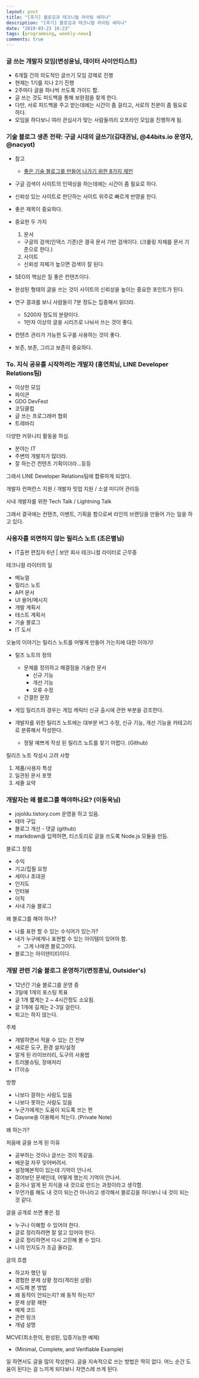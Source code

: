 ```yaml
---
layout: post
title: "[후기] 블로깅과 테크니컬 라이팅 세미나"
description: "[후기] 블로깅과 테크니컬 라이팅 세미나"
date: "2019-03-23 16:23"
tags: [programming, weekly-news]
comments: true
---
```



### 글 쓰는 개발자 모임(변성윤님, 데이터 사이언티스트) 

* 6개월 간의 의도적인 글쓰기 모임 강제로 진행 
* 현재는 1기를 지나 2기 진행 
* 2주마다 글을 하나씩 쓰도록 가이드 함. 
* 글 쓰는 것도 피드백을 통해 보완점을 찾게 한다. 
* 다만, 서로 피드백을 주고 받는데에는 시간이 좀 걸리고, 서로의 친분이 좀 필요로 하다.
* 모임을 하다보니 여러 관심사가 맞는 사람들끼리 오프라인 모임을 진행하게 됨.

### 기술 블로그 생존 전략: 구글 시대의 글쓰기(김대권님, @44bits.io 운영자, @nacyot)

* 참고
  * [좋은 기술 블로그를 만들어 나가기 위한 8가지 제언](https://www.44bits.io/ko/post/8-suggestions-for-tech-programming-blog)


* 구글 검색이 사이트의 인덱싱을 하는데에는 시간이 좀 필요로 하다. 
* 신뢰성 있는 사이트로 판단하는 사이트 위주로 빠르게 반영을 한다. 
* 좋은 제목이 중요하다. 
* 중요한 두 가지
  1. 문서
    * 구글의 검색(인덱스 기준)은 결국 문서 기반 검색이다. (크롤링 자체를 문서 기준으로 한다.)
  2. 사이트 
    * 신뢰성 자체가 높으면 검색이 잘 된다.
* SEO의 핵심은 질 좋은 컨텐츠이다. 
* 완성된 형태의 글을 쓰는 것이 사이트의 신뢰성을 높이는 중요한 포인트가 된다. 
* 연구 결과를 보니 사람들이 7분 정도는 집중해서 읽더라.
  * 5200자 정도의 분량이다. 
  * 1만자 이상의 글을 시리즈로 나눠서 쓰는 것이 좋다.
* 컨텐츠 관리가 가능한 도구를 사용하는 것이 좋다. 
* 보존, 보존, 그리고 보존이 중요하다. 


### To. 지식 공유를 시작하려는 개발자 (홍연희님, LINE Developer Relations팀)

* 이상한 모임 
* 파이콘 
* GDG DevFest
* 코딩클럽
* 글 쓰는 프로그래머 협회
* 트레바리 

다양한 커뮤니티 활동을 하심. 

* 분야는 IT
* 주변의 개발자가 많더라. 
* 잘 하는건 컨텐츠 기획이더라...등등

그래서 LINE Developer Relations팀에 합류하게 되었다. 

개발자 컨퍼런스 지원 / 개발자 밋업 지원 / 소셜 미디어 관리등 

사내 개발자를 위한 Tech Talk / Lightning Talk 

그래서 결국에는 컨텐츠, 이벤트, 기획을 함으로써 라인의 브랜딩을 만들어 가는 일을 하고 있다. 

### 사용자를 외면하지 않는 릴리스 노트 (조은별님)

* IT출판 편집자 6년 | 보안 회사 테크니컬 라이터로 근무중 

테크니컬 라이터의 일 

* 메뉴얼
* 릴리스 노트
* API 문서
* UI 용어/메시지
* 개발 계획서 
* 테스트 계획서
* 기술 블로그
* IT 도서 

오늘의 이야기는 릴리스 노트를 어떻게 만들어 가는지에 대한 이야기! 

* 릴즈 노트의 정의 
  * 문제를 정의하고 해결점을 기술한 문서
    * 신규 기능
    * 개선 기능
    * 오류 수정
  * 간결한 문장

* 게임 릴리즈의 경우는 게임 캐릭터 신규 출시에 관한 부분을 강조한다. 
* 개발자를 위한 릴리즈 노트에는 대부분 버그 수정, 신규 기능, 개선 기능을 카테고리로 분류해서 작성한다. 
  * 정말 예쁘게 작성 된 릴리즈 노트를 찾기 어렵다. (Github)

릴리즈 노트 작성시 고려 사항

1. 제품/사용자 특성
2. 일관된 문서 포맷
3. 세줄 요약


### 개발자는 왜 블로그를 해야하나요? (이동욱님)

* jojoldu.tistory.com 운영을 하고 있음. 
* 테마 구입
* 블로그 개선 - 댓글 (github)
* markdown을 입력하면, 티스토리로 글을 쓰도록 Node.js 모듈을 만듬. 

블로그 장점 

* 수익
* 기고/집필 요청
* 세미나 초대권 
* 인지도 
* 인터뷰
* 이직 
* 사내 기술 블로그

왜 블로그를 해야 하나? 

* 나를 표현 할 수 있는 수식어가 있는가? 
* 내가 누구에게나 표현할 수 있는 아이템이 있어야 함.
  * 그게 나에겐 블로그이다.
* 블로그는 아이덴티티이다. 


### 개발 관련 기술 블로그 운영하기(변정훈님, Outsider's)

* 12년간 기술 블로그를 운영 중
* 3일에 1개의 포스팅 목표
* 글 1개 짧게는 2 ~ 4시간정도 소요됨. 
* 글 1개에 길게는 2-3일 걸린다. 
* 퇴고는 하지 않는다. 

주제 

* 개발하면서 적을 수 있는 건 전부
* 새로운 도구, 환경 설치/설정
* 알게 된 라이브러리, 도구의 사용법
* 트러블슈팅, 장애처리 
* IT이슈 

방향 

* 나보다 잘하는 사람도 있음
* 나보다 못하는 사람도 있음
* 누군가에게는 도움이 되도록 쓰는 편
* Dayone을 이용해서 적는다. (Private Note)

왜 하는가? 

처음에 글을 쓰게 된 이유 
* 공부하는 것이나 글쓰는 것이 똑같음. 
* 배운걸 자꾸 잊어버려서.
* 설정해본적이 있는데 기억이 안나서.
* 겪어보던 문제인데, 어떻게 했는지 기억이 안나서.
* 듣거나 알게 된 지식을 내 것으로 만드는 과정이라고 생각함.
* 무언가를 해도 내 것이 되는건 아니라고 생각해서 블로깅을 하다보니 내 것이 되는 것 같다. 

글을 공개로 쓰면 좋은 점

* 누구나 이해할 수 있어야 한다.
* 글로 정리하려면 잘 알고 있어야 한다.
* 글로 정리하면서 다시 고민해 볼 수 있다. 
* 나의 인지도가 조금 올라감. 

글의 흐름

* 하고자 했던 일
* 경험한 문제 상황 정리(격리된 상황)
* 시도해 본 방법
* 왜 동작이 안되는지? 왜 동작 하는지? 
* 문제 상황 재현 
* 예제 코드 
* 관련 링크 
* 개념 설명 

MCVE(최소한의, 완성된, 입증가능한 예제)
  * (Minimal, Complete, and Verifiable Example)

일 하면서도 글을 많이 작성한다. 
글을 지속적으로 쓰는 방법은 딱히 없다.
어느 순간 도움이 된다는 걸 느끼게 되다보니 자연스레 쓰게 된다.
